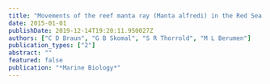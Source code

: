 ```yaml
---
title: "Movements of the reef manta ray (Manta alfredi) in the Red Sea using satellite and acoustic telemetry"
date: 2015-01-01
publishDate: 2019-12-14T19:20:11.950027Z
authors: ["C D Braun", "G B Skomal", "S R Thorrold", "M L Berumen"]
publication_types: ["2"]
abstract: ""
featured: false
publication: "*Marine Biology*"
---
```


